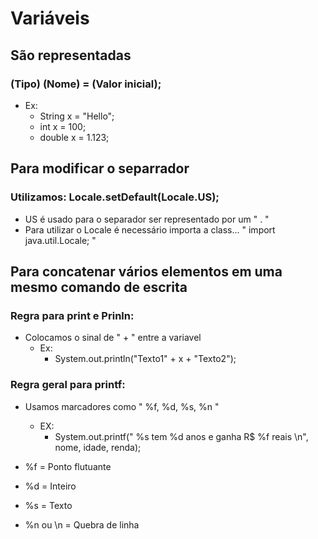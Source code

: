 # Variáveis

## São representadas 

### (Tipo) (Nome) = (Valor inicial);

- Ex: 
    - String x = "Hello";
    - int x = 100;
    - double x = 1.123;

## Para modificar o separrador 

### Utilizamos: Locale.setDefault(Locale.US);

- US é usado para o separador ser representado por um " . "
- Para utilizar o Locale é necessário importa a class... " import java.util.Locale; "

## Para concatenar vários elementos em uma mesmo comando de escrita

### Regra para print e Prinln:

- Colocamos o sinal de " + " entre a variavel
    - Ex:
        - System.out.println("Texto1" + x + "Texto2");
  
### Regra geral para printf: 

- Usamos marcadores como " %f, %d, %s, %n "
    - EX:
        - System.out.printf(" %s tem %d anos e ganha R$ %f reais \n", nome, idade, renda);
            
- %f = Ponto flutuante
- %d = Inteiro 
- %s = Texto
- %n ou \n = Quebra de linha 
